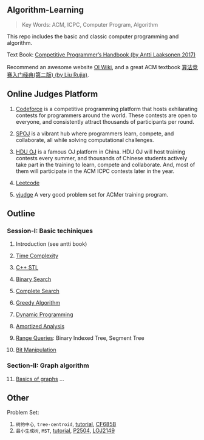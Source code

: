 ## Algorithm-Learning
> Key Words: ACM, ICPC, Computer Program, Algorithm
<!-- > Motivation: I obtained a Silver in a 2018 Asian regional contest, and a Silver in CCSP-2019 final contest. I enjoy the programming moment, and hope that I can update this repo every week -_-. -->


This repo includes the basic and classic computer programming and algorithm.

Text Book: [Competitive Programmer’s Handbook (by Antti Laaksonen 2017)](textbook/antti_book.pdf)

Recommend an awesome website [OI Wiki](https://oi-wiki.org/), and a great ACM textbook [算法竞赛入门经典(第二版) (by Liu Rujia)](textbook/ACM_purple_lrj_book.pdf).


## Online Judges Platform

1. [Codeforce](https://codeforces.com/) is a competitive programming platform that hosts exhilarating contests for programmers around the world. These contests are open to everyone, and consistently attract thousands of participants per round.


2. [SPOJ](https://www.spoj.com/) is a vibrant hub where programmers learn, compete, and collaborate, all while solving computational challenges.


3. [HDU OJ](https://acm.hdu.edu.cn/) is a famous OJ platform in China. HDU OJ will host training contests every summer, and thousands of Chinese students actively take part in the training to learn, compete and collaborate. And, most of them will participate in the ACM ICPC contests later in the year.

4. [Leetcode](https://leetcode.com/problems)

5. [vjudge](https://vjudge.net/article/524) A very good problem set for ACMer training program.

## Outline

### Session-I: Basic techiniques

1. Introduction (see antti book)

2. [Time Complexity](notes/2_TimeComplexity.md)  

3. [C++ STL](notes/3_C++STL.md)  

4. [Binary Search](notes/4_Binary_Search.md)  

5. [Complete Search](notes/5_complete_search.md)

6. [Greedy Algorithm](notes/6_Greedy_Algorithm.md)

7. [Dynamic Programming](notes/7_Dynamic_Programming.md)

8. [Amortized Analysis](notes/8_Amortized_Analysis.md)

9. [Range Queries](notes/9_Range_Queries.md): Binary Indexed Tree, Segment Tree

10. [Bit Manipulation](notes/10_Bit_Manipulation.md) 

### Section-II: Graph algorithm

11. [Basics of graphs]() ...

## Other

Problem Set:
1. `树的中心`, `tree-centroid`, [tutorial](https://oi-wiki.org/graph/tree-centroid), [CF685B](https://codeforces.com/problemset/problem/685/B)
2. `最小生成树`, `MST`, [tutorial](https://oi-wiki.org/graph/mst/), [P2504](https://www.luogu.com.cn/problem/P2504), [LOJ2149](https://loj.ac/p/2149)

